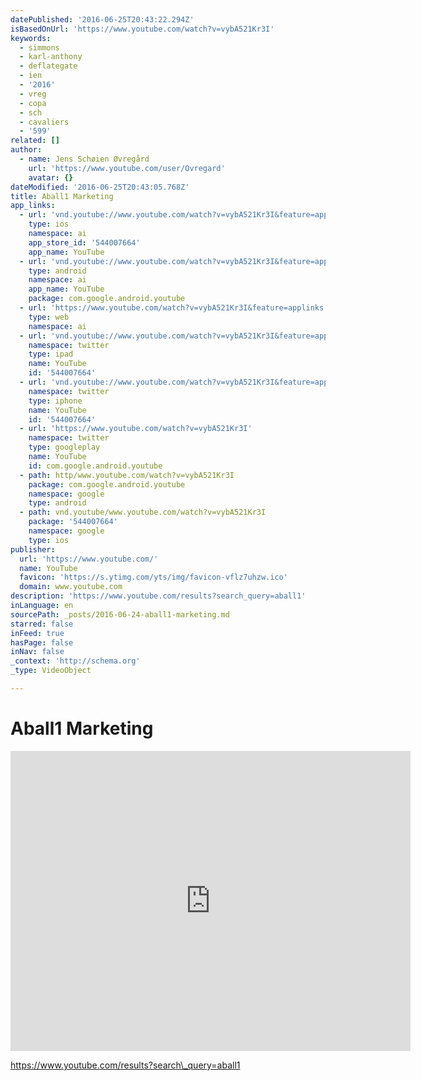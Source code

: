 ```yaml
---
datePublished: '2016-06-25T20:43:22.294Z'
isBasedOnUrl: 'https://www.youtube.com/watch?v=vybA521Kr3I'
keywords:
  - simmons
  - karl-anthony
  - deflategate
  - ien
  - '2016'
  - vreg
  - copa
  - sch
  - cavaliers
  - '599'
related: []
author:
  - name: Jens Schøien Øvregård
    url: 'https://www.youtube.com/user/Ovregard'
    avatar: {}
dateModified: '2016-06-25T20:43:05.768Z'
title: Aball1 Marketing
app_links:
  - url: 'vnd.youtube://www.youtube.com/watch?v=vybA521Kr3I&feature=applinks'
    type: ios
    namespace: ai
    app_store_id: '544007664'
    app_name: YouTube
  - url: 'vnd.youtube://www.youtube.com/watch?v=vybA521Kr3I&feature=applinks'
    type: android
    namespace: ai
    app_name: YouTube
    package: com.google.android.youtube
  - url: 'https://www.youtube.com/watch?v=vybA521Kr3I&feature=applinks'
    type: web
    namespace: ai
  - url: 'vnd.youtube://www.youtube.com/watch?v=vybA521Kr3I&feature=applinks'
    namespace: twitter
    type: ipad
    name: YouTube
    id: '544007664'
  - url: 'vnd.youtube://www.youtube.com/watch?v=vybA521Kr3I&feature=applinks'
    namespace: twitter
    type: iphone
    name: YouTube
    id: '544007664'
  - url: 'https://www.youtube.com/watch?v=vybA521Kr3I'
    namespace: twitter
    type: googleplay
    name: YouTube
    id: com.google.android.youtube
  - path: http/www.youtube.com/watch?v=vybA521Kr3I
    package: com.google.android.youtube
    namespace: google
    type: android
  - path: vnd.youtube/www.youtube.com/watch?v=vybA521Kr3I
    package: '544007664'
    namespace: google
    type: ios
publisher:
  url: 'https://www.youtube.com/'
  name: YouTube
  favicon: 'https://s.ytimg.com/yts/img/favicon-vflz7uhzw.ico'
  domain: www.youtube.com
description: 'https://www.youtube.com/results?search_query=aball1'
inLanguage: en
sourcePath: _posts/2016-06-24-aball1-marketing.md
starred: false
inFeed: true
hasPage: false
inNav: false
_context: 'http://schema.org'
_type: VideoObject

---
```

# Aball1 Marketing

<iframe src="https://cdn.embedly.com/widgets/media.html?src=https%3A%2F%2Fwww.youtube.com%2Fembed%2FvybA521Kr3I%3Ffeature%3Doembed&amp;url=http%3A%2F%2Fwww.youtube.com%2Fwatch%3Fv%3DvybA521Kr3I&amp;image=https%3A%2F%2Fi.ytimg.com%2Fvi%2FvybA521Kr3I%2Fhqdefault.jpg&amp;key=b7d04c9b404c499eba89ee7072e1c4f7&amp;type=text%2Fhtml&amp;schema=youtube" width="640" height="480" scrolling="no" frameborder="0" allowfullscreen="" style=""></iframe>

https://www.youtube.com/results?search\_query=aball1